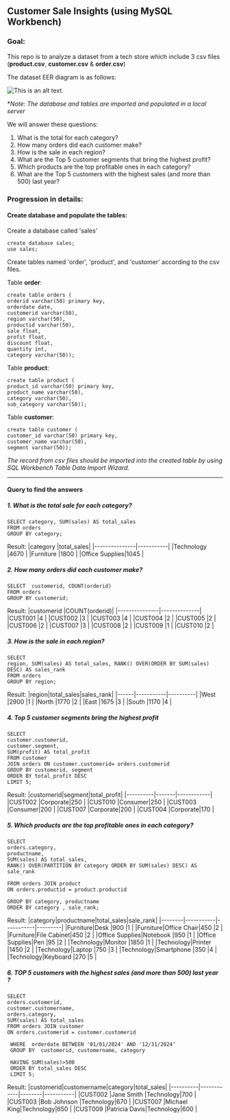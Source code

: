 ## Customer Sale Insights (using MySQL Workbench)

### Goal:

This repo is to analyze a dataset from a tech store which include 3 csv files (**product.csv**, **customer.csv** & **order.csv**)

The dataset EER diagram is as follows:

![This is an alt text.](https://github.com/DongVND/SQL-project-1/blob/main/sales%20analyst%20eer%20diagram.png)

**Note: The database and tables are imported and populated in a local server*

We will answer these questions:
1. What is the total for each category?
2. How many orders did each customer make?
3. How is the sale in each region?
4. What are the Top 5 customer segments that bring the highest profit?
5. Which products are the top profitable ones in each category?
6. What are the Top 5 customers with the highest sales (and more than 500) last year?


### Progression in details:
#### Create database and populate the tables:

Create a database called 'sales'
```
create database sales;
use sales;
```

Create tables named 'order', 'product', and 'customer' according to the csv files.

Table **order**:
```
create table orders (
orderid varchar(50) primary key,
orderdate date,
customerid varchar(50),
region varchar(50), 
productid varchar(50),
sale float,
profit float,
discount float, 
quantity int, 
category varchar(50));
```
Table **product**:
```
create table product (
product_id varchar(50) primary key,
product_name varchar(50),
category varchar(50),
sub_category varchar(50));
```
Table **customer**:
```
create table customer (
customer_id varchar(50) primary key,
customer_name varchar(50),
segment varchar(50));
```

*The record from csv files should be imported into the created table by using SQL Workbench Table Data Import Wizard.*

---


#### Query to find the answers

##### 1. What is the total sale for each category?
```
SELECT category, SUM(sales) AS total_sales
FROM orders
GROUP BY category;
```
Result:
|category       |total_sales|
|---------------|-----------|
|Technology     |4670       |
|Furniture      |1800       |
|Office Supplies|1045       |

##### 2. How many orders did each customer make?

```
SELECT  customerid, COUNT(orderid)
FROM orders
GROUP BY customerid;
```
Result:
|customerid     |COUNT(orderid)|
|---------------|--------------|
|CUST001        |4             |
|CUST002        |3             |
|CUST003        |4             |
|CUST004        |2             |
|CUST005        |2             |
|CUST006        |2             |
|CUST007        |3             |
|CUST008        |2             |
|CUST009        |1             |
|CUST010        |2             |

##### 3. How is the sale in each region?
```
SELECT 
region, SUM(sales) AS total_sales, RANK() OVER(ORDER BY SUM(sales) DESC) AS sales_rank
FROM orders
GROUP BY region;
```
Result:
|region|total_sales|sales_rank|
|------|-----------|----------|
|West  |2900       |1         |
|North |1770       |2         |
|East  |1675       |3         |
|South |1170       |4         |

##### 4. Top 5 customer segments bring the highest profit
```
SELECT 
customer.customerid, 
customer.segment, 
SUM(profit) AS total_profit
FROM customer
JOIN orders ON customer.customerid= orders.customerid
GROUP BY customerid, segment
ORDER BY total_profit DESC
LIMIT 5;
```
Result:
|customerid|segment|total_profit|
|----------|-------|------------|
|CUST002   |Corporate|250         |
|CUST010   |Consumer|250         |
|CUST003   |Consumer|200         |
|CUST007   |Corporate|200         |
|CUST004   |Corporate|170         |


##### 5. Which products are the top profitable ones in each category?

```
SELECT 
orders.category,
productname,
SUM(sales) AS total_sales,
RANK() OVER(PARTITION BY category ORDER BY SUM(sales) DESC) AS sale_rank

FROM orders JOIN product 
ON orders.productid = product.productid

GROUP BY category, productname
ORDER BY category , sale_rank;
```
Result:
|category|productname|total_sales|sale_rank|
|--------|-----------|-----------|---------|
|Furniture|Desk       |900        |1        |
|Furniture|Office Chair|450        |2        |
|Furniture|File Cabinet|450        |2        |
|Office Supplies|Notebook   |950        |1        |
|Office Supplies|Pen        |95         |2        |
|Technology|Monitor    |1850       |1        |
|Technology|Printer    |1450       |2        |
|Technology|Laptop     |750        |3        |
|Technology|Smartphone |350        |4        |
|Technology|Keyboard   |270        |5        |


##### 6. TOP 5 customers with the highest sales (and more than 500) last year ?
```
SELECT 
orders.customerid,
customer.customername,
orders.category,
SUM(sales) AS total_sales
FROM orders JOIN customer 
ON orders.customerid = customer.customerid

 WHERE  orderdate BETWEEN '01/01/2024' AND '12/31/2024'
 GROUP BY  customerid, customername, category
 
 HAVING SUM(sales)>500
 ORDER BY total_sales DESC
 LIMIT 5;
```
Result:
|customerid|customername|category|total_sales|
|----------|------------|--------|-----------|
|CUST002   |Jane Smith  |Technology|700        |
|CUST003   |Bob Johnson |Technology|670        |
|CUST007   |Michael King|Technology|650        |
|CUST009   |Patricia Davis|Technology|600        |

